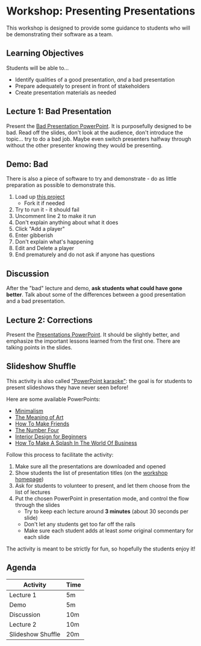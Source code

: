 # Workshop: Presenting Presentations
This workshop is designed to provide some guidance to students who will be demonstrating their software as a team.

## Learning Objectives
Students will be able to...

- Identify qualities of a good presentation, _and_ a bad presentation
- Prepare adequately to present in front of stakeholders
- Create presentation materials as needed

## Lecture 1: Bad Presentation
Present the [Bad Presentation PowerPoint](BadPresentation.pptx). It is purposefully designed to be bad. Read off the slides, don't look at the audience, don't introduce the topic... try to do a bad job. Maybe even switch presenters halfway through without the other presenter knowing they would be presenting.

## Demo: Bad
There is also a piece of software to try and demonstrate - do as little preparation as possible to demonstrate this.

1. Load up [this project](https://replit.com/@JosephMaxwell/Chase-Project#app.js)
    - Fork it if needed
1. Try to run it - it should fail
1. Uncomment line 2 to make it run
1. Don't explain anything about what it does
1. Click "Add a player"
1. Enter gibberish
1. Don't explain what's happening
1. Edit and Delete a player
1. End prematurely and do not ask if anyone has questions

## Discussion
After the "bad" lecture and demo, **ask students what could have gone better**. Talk about some of the differences between a good presentation and a bad presentation.

## Lecture 2: Corrections
Present the [Presentations PowerPoint](Presentations.pptx). It should be slightly better, and emphasize the important lessons learned from the first one. There are talking points in the slides.

## Slideshow Shuffle
This activity is also called ["PowerPoint karaoke"](https://en.wikipedia.org/wiki/PowerPoint_karaoke): the goal is for students to present slideshows they have never seen before!

Here are some available PowerPoints:

- [Minimalism](ShuffleSlides/Minimalism.pptx)
- [The Meaning of Art](ShuffleSlides/Art.pptx)
- [How To Make Friends](ShuffleSlides/Friends.pptx)
- [The Number Four](ShuffleSlides/Four.pptx)
- [Interior Design for Beginners](ShuffleSlides/InteriorDesign.pptx)
- [How To Make A Splash In The World Of Business](ShuffleSlides/Business.pptx)

Follow this process to facilitate the activity:

1. Make sure all the presentations are downloaded and opened
1. Show students the list of presentation titles (on the [workshop homepage](StudentDesc.md))
1. Ask for students to volunteer to present, and let them choose from the list of lectures
1. Put the chosen PowerPoint in presentation mode, and control the flow through the slides
    - Try to keep each lecture around **3 minutes** (about 30 seconds per slide)
    - Don't let any students get too far off the rails
    - Make sure each student adds at least _some_ original commentary for each slide

The activity is meant to be strictly for fun, so hopefully the students enjoy it!

## Agenda

| Activity | Time |
|-|-|
| Lecture 1 | 5m |
| Demo | 5m |
| Discussion | 10m |
| Lecture 2 | 10m |
| Slideshow Shuffle | 20m |
